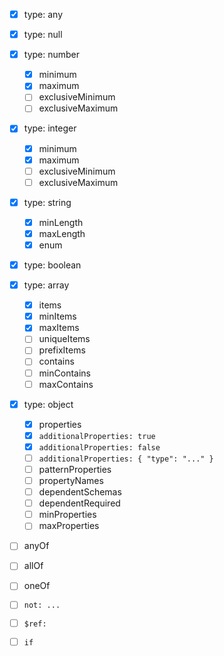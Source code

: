 - [x] type: any
- [x] type: null
- [x] type: number
  - [x] minimum
  - [x] maximum
  - [ ] exclusiveMinimum
  - [ ] exclusiveMaximum
- [x] type: integer
  - [x] minimum
  - [x] maximum
  - [ ] exclusiveMinimum
  - [ ] exclusiveMaximum
- [x] type: string
  - [x] minLength
  - [x] maxLength
  - [x] enum
- [x] type: boolean
- [x] type: array
  - [x] items
  - [x] minItems
  - [x] maxItems
  - [ ] uniqueItems
  - [ ] prefixItems
  - [ ] contains
  - [ ] minContains
  - [ ] maxContains
- [x] type: object

  - [x] properties
  - [x] `additionalProperties: true`
  - [x] `additionalProperties: false`
  - [ ] `additionalProperties: { "type": "..." }`
  - [ ] patternProperties
  - [ ] propertyNames
  - [ ] dependentSchemas
  - [ ] dependentRequired
  - [ ] minProperties
  - [ ] maxProperties

- [ ] anyOf
- [ ] allOf
- [ ] oneOf
- [ ] `not: ...`
- [ ] `$ref:`
- [ ] `if`
